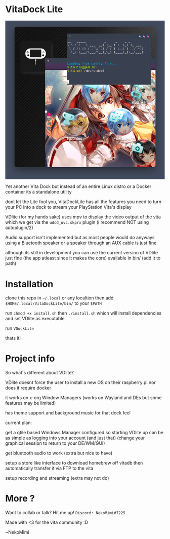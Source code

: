 # VitaDock Lite

<img src="./teaser.png" align="center"/>

Yet another Vita Dock but instead of an entire Linux distro or a Docker container its a standalone utility

dont let the Lite fool you, VitaDockLite has all the features you need to turn your PC into a dock to stream your PlayStation Vita's display


VDlite (for my hands sake) uses mpv to display the video output of the vita which we get via the `udcd_uvc.skprx` plugin (i recommend NOT using autoplugin/2)

Audio support isn't implemented but as most people would do anyways using a Bluetooth speaker or a speaker through an AUX cable is just fine

although its still in development you can use the current version of VDlite just fine (the app atleast since it makes the core) available in bin/ (add it to path)



# Installation
clone this repo in `~/.local` or any localtion then add `$HOME/.local/VitaDockLite/bin/` to your `$PATH`

run `chmod +x install.sh` then `./install.sh` which will install dependencies and set VDlite as executable

run `VDockLite`

thats it!



# Project info
So what's different about VDlite?

VDlite doesnt force the user to install a new OS on their raspberry pi nor does it require docker

it works on x-org Window Managers (works on Wayland and DEs but some features may be limited)

has theme support and background music for that dock feel


current plan:

get a qtile based Windows Manager configured so starting VDlite up can be as simple as logging into your account (and just that) (change your graphical session to return to your DE/WM/GUI)

get bluetooth audio to work (extra but nice to have)

setup a store like interface to download homebrew off vitadb then automatically transfer it via FTP to the vita

setup recording and streaming (extra may not do)



# More ?
Want to collab or talk? Hit me up! `Discord: NekoMimi#7225`

Made with <3 for the vita community :D

~NekoMimi
